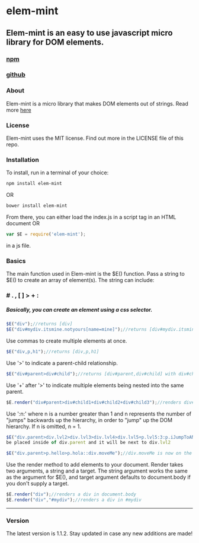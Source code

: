 # elem-mint
## Elem-mint is an easy to use javascript micro library for DOM elements. 

### [npm](https://www.npmjs.com/package/elem-mint)

### [github](https://github.com/spritefullake/elem-mint)

### About
Elem-mint is a micro library that makes DOM elements out of strings. Read more [here](http://spritefullake.github.io/elem-mint/)

### License
Elem-mint uses the MIT license. Find out more in the LICENSE file of this repo.

### Installation
To install, run in a terminal of your choice:
````sh
npm install elem-mint
````
OR
````sh
bower install elem-mint
````

From there, you can either load the index.js in a script tag in an HTML document OR

````javascript
var $E = require('elem-mint');
````
in a js file.

### Basics
The main function used in Elem-mint is the $E() function.
Pass a string to $E() to create an array of element(s).
The string can include: 
### **#  .  ,  [  ] > + :**

##### Basically, you can create an element using a css selector.
````javascript
$E("div");//returns [div]
$E("div#mydiv.itsmine.notyours[name=mine]");//returns [div#mydiv.itsmine.notyours] with a name attribute equal to "mine"
````

Use commas to create multiple elements at once.
````javascript
$E("div,p,h1");//returns [div,p,h1]
````
Use '>' to indicate a parent-child relationship.
````javascript
$E("div#parent>div#child");//returns [div#parent,div#child] with div#child being inside of div#parent
````

Use '+' after '>' to indicate multiple elements being nested into the same parent.
````javascript
$E.render("div#parent>div#child1+div#child2+div#child3");//renders div#parent with the three child divs inside
````
Use ':n:' where n is a number greater than 1 and n represents the number of "jumps" backwards up the hierarchy, in order to "jump" up the DOM hierarchy.
If n is omitted, n = 1.
````javascript
$E("div.parent>div.lvl2>div.lvl3>div.lvl4>div.lvl5+p.lvl5:3:p.iJumpToANewLvl");//p.iJumpToANewLvl will 
be placed inside of div.parent and it will be next to div.lvl2

$E("div.parent>p.hello>p.hola::div.moveMe");//div.moveMe is now on the same level as div.hello.
````

Use the render method to add elements to your document.
Render takes two arguments, a string and a target. The string argument works the same as the argument for $E(), and target argument defaults to document.body if you don't supply a target.
````javascript
$E.render("div");//renders a div in document.body
$E.render("div","#mydiv");//renders a div in #mydiv
````
***
### Version
The latest version is 1.1.2. Stay updated in case any new additions are made!
